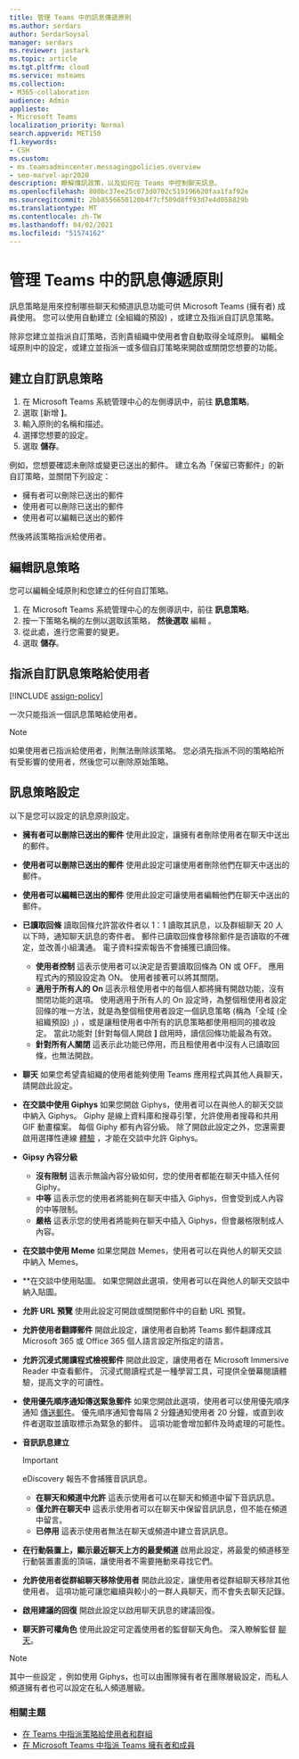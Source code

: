 ```yaml
---
title: 管理 Teams 中的訊息傳遞原則
ms.author: serdars
author: SerdarSoysal
manager: serdars
ms.reviewer: jastark
ms.topic: article
ms.tgt.pltfrm: cloud
ms.service: msteams
ms.collection:
- M365-collaboration
audience: Admin
appliesto:
- Microsoft Teams
localization_priority: Normal
search.appverid: MET150
f1.keywords:
- CSH
ms.custom:
- ms.teamsadmincenter.messagingpolicies.overview
- seo-marvel-apr2020
description: 瞭解傳訊政策，以及如何在 Teams 中控制聊天訊息。
ms.openlocfilehash: 800bc37ee25c073d0702c519196620faa1faf92e
ms.sourcegitcommit: 2bb8556650120b4f7cf509d8ff93d7e4d058829b
ms.translationtype: MT
ms.contentlocale: zh-TW
ms.lasthandoff: 04/02/2021
ms.locfileid: "51574162"
---
```

# <a name="manage-messaging-policies-in-teams"></a>管理 Teams 中的訊息傳遞原則

<!--- Add zone marker here--->

訊息策略是用來控制哪些聊天和頻道訊息功能可供 Microsoft Teams ([](assign-roles-permissions.md)擁有者) 成員使用。 您可以使用自動建立 (全組織的預設) ，或建立及指派自訂訊息策略。

除非您建立並指派自訂策略，否則貴組織中使用者會自動取得全域原則。 編輯全域原則中的設定，或建立並指派一或多個自訂策略來開啟或關閉您想要的功能。

## <a name="create-a-custom-messaging-policy"></a>建立自訂訊息策略

1. 在 Microsoft Teams 系統管理中心的左側導訊中，前往 **訊息策略**。
2. 選取 [新增 **]**。
3. 輸入原則的名稱和描述。
4. 選擇您想要的設定。
5. 選取 **儲存**。

例如，您想要確認未刪除或變更已送出的郵件。 建立名為「保留已寄郵件」的新自訂策略，並關閉下列設定：

- 擁有者可以刪除已送出的郵件
- 使用者可以刪除已送出的郵件
- 使用者可以編輯已送出的郵件

然後將該策略指派給使用者。

## <a name="edit-a-messaging-policy"></a>編輯訊息策略

您可以編輯全域原則和您建立的任何自訂策略。

1. 在 Microsoft Teams 系統管理中心的左側導訊中，前往 **訊息策略**。
2. 按一下策略名稱的左側以選取該策略， **然後選取** 編輯 。
3. 從此處，進行您需要的變更。
4. 選取 **儲存**。

## <a name="assign-a-custom-messaging-policy-to-users"></a>指派自訂訊息策略給使用者

[!INCLUDE [assign-policy](includes/assign-policy.md)]

一次只能指派一個訊息策略給使用者。

> [!NOTE]
> 如果使用者已指派給使用者，則無法刪除該策略。 您必須先指派不同的策略給所有受影響的使用者，然後您可以刪除原始策略。

<!--- End zone marker here--->

## <a name="messaging-policy-settings"></a>訊息策略設定

以下是您可以設定的訊息原則設定。

- **擁有者可以刪除已送出的郵件**  使用此設定，讓擁有者刪除使用者在聊天中送出的郵件。
- **使用者可以刪除已送出的郵件** 使用此設定可讓使用者刪除他們在聊天中送出的郵件。
- **使用者可以編輯已送出的郵件** 使用此設定可讓使用者編輯他們在聊天中送出的郵件。
- **已讀取回條** 讀取回條允許當收件者以 1：1 讀取其訊息，以及群組聊天 20 人以下時，通知聊天訊息的寄件者。 郵件已讀取回條會移除郵件是否讀取的不確定，並改善小組溝通。 電子資料探索報告不會捕獲已讀回條。  
    - **使用者控制** 這表示使用者可以決定是否要讀取回條為 ON 或 OFF。 應用程式內的預設設定為 ON。 使用者接著可以將其關閉。
    - **適用于所有人的 On** 這表示租使用者中的每個人都將擁有開啟功能，沒有關閉功能的選項。 使用適用于所有人的 On 設定時，為整個租使用者設定回條的唯一方法，就是為整個租使用者設定一個訊息策略 (稱為「全域 (全組織預設) 」) ，或是讓租使用者中所有的訊息策略都使用相同的接收設定。 當此功能對 [針對每個人開啟 **]** 啟用時，讀信回條功能最為有效。
    - **針對所有人關閉** 這表示此功能已停用，而且租使用者中沒有人已讀取回條，也無法開啟。
<a name="bkchat"> </a>

- **聊天**  如果您希望貴組織的使用者能夠使用 Teams 應用程式與其他人員聊天，請開啟此設定。
- **在交談中使用 Giphys**  如果您開啟 Giphys，使用者可以在與他人的聊天交談中納入 Giphys。 Giphy 是線上資料庫和搜尋引擎，允許使用者搜尋和共用 GIF 動畫檔案。 每個 Giphy 都有內容分級。 除了開啟此設定之外，您還需要啟用選擇性連線 [體驗](/deployoffice/privacy/manage-privacy-controls#policy-setting-for-optional-connected-experiences) ，才能在交談中允許 Giphys。
- **Gipsy 內容分級**
    - **沒有限制** 這表示無論內容分級如何，您的使用者都能在聊天中插入任何 Giphy。
    - **中等**  這表示您的使用者將能夠在聊天中插入 Giphys，但會受到成人內容的中等限制。
    - **嚴格**  這表示您的使用者將能夠在聊天中插入 Giphys，但會嚴格限制成人內容。
- **在交談中使用 Meme** 如果您開啟 Memes，使用者可以在與他人的聊天交談中納入 Memes。
- **在交談中使用貼圖。 如果您開啟此選項，使用者可以在與他人的聊天交談中納入貼圖。
- **允許 URL 預覽** 使用此設定可開啟或關閉郵件中的自動 URL 預覽。
- **允許使用者翻譯郵件** 開啟此設定，讓使用者自動將 Teams 郵件翻譯成其 Microsoft 365 或 Office 365 個人語言設定所指定的語言。
- **允許沉浸式閱讀程式檢視郵件** 開啟此設定，讓使用者在 Microsoft Immersive Reader 中查看郵件。 沉浸式閱讀程式是一種學習工具，可提供全螢幕閱讀體驗，提高文字的可讀性。
- **使用優先順序通知傳送緊急郵件** 如果您開啟此選項，使用者可以使用優先順序通知 [傳送郵件](https://support.microsoft.com/article/mark-a-message-as-important-or-urgent-in-teams-ea99d5b6-1317-4550-8d75-86ff14cd4462)。 優先順序通知會每隔 2 分鐘通知使用者 20 分鐘，或直到收件者選取並讀取標示為緊急的郵件。 這項功能會增加郵件及時處理的可能性。
- **音訊訊息建立**
  > [!Important]
  > eDiscovery 報告不會捕獲音訊訊息。
    - **在聊天和頻道中允許** 這表示使用者可以在聊天和頻道中留下音訊訊息。
    - **僅允許在聊天中** 這表示使用者可以在聊天中保留音訊訊息，但不能在頻道中留言。
    - **已停用** 這表示使用者無法在聊天或頻道中建立音訊訊息。  
- **在行動裝置上，顯示最近聊天上方的最愛頻道** 啟用此設定，將最愛的頻道移至行動裝置畫面的頂端，讓使用者不需要捲動來尋找它們。
- **允許使用者從群組聊天移除使用者** 開啟此設定，讓使用者從群組聊天移除其他使用者。 這項功能可讓您繼續與較小的一群人員聊天，而不會失去聊天記錄。
- **啟用建議的回復**  開啟此設定以啟用聊天訊息的建議回復。
- **聊天許可權角色** 使用此設定可定義使用者的監督聊天角色。  深入瞭解監督 [聊天](supervise-chats-edu.md)。

> [!NOTE]
> 其中一些設定 ，例如使用 Giphys，也可以由團隊擁有者在團隊層級設定，而私人頻道擁有者也可以設定在私人頻道層級。

### <a name="related-topics"></a>相關主題

- [在 Teams 中指派策略給使用者和群組](assign-policies-users-and-groups.md)
- [在 Microsoft Teams 中指派 Teams 擁有者和成員](assign-roles-permissions.md)
